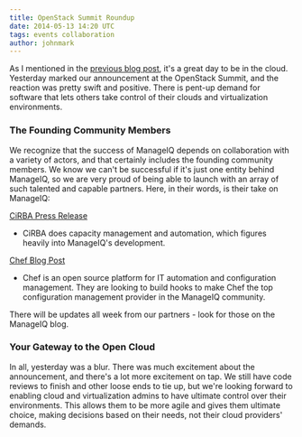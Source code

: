 ```yaml
---
title: OpenStack Summit Roundup
date: 2014-05-13 14:20 UTC
tags: events collaboration
author: johnmark
---
```


As I mentioned in the [previous blog post](/blog/2014/05/welcome-to-the-manageiq-community/),
it's a great day to be in the cloud. Yesterday marked our announcement
at the OpenStack Summit, and the reaction was pretty swift and positive.
There is pent-up demand for software that lets others take control of
their clouds and virtualization environments.

### The Founding Community Members

We recognize that the success of ManageIQ depends on collaboration with
a variety of actors, and that certainly includes the founding community
members. We know we can't be successful if it's just one entity behind
ManageIQ, so we are very proud of being able to launch with an array of
such talented and capable partners. Here, in their words, is their take
on ManageIQ:

[CiRBA Press Release](http://www.marketwatch.com/story/cirba-joins-red-hat-in-open-cloud-management-community-2014-05-12)
 - CiRBA does capacity management and
automation, which figures heavily into ManageIQ's development.

[Chef Blog Post](http://www.getchef.com/blog/2014/05/12/chef-joins-red-hats-manageiq-community/)
 - Chef is an open source platform for IT automation and
configuration management. They are looking to build hooks to make Chef
the top configuration management provider in the ManageIQ community.

There will be updates all week from our partners - look for those on
the ManageIQ blog.

### Your Gateway to the Open Cloud

In all, yesterday was a blur. There was much excitement about the
announcement, and there's a lot more excitement on tap. We still have
code reviews to finish and other loose ends to tie up, but we're
looking forward to enabling cloud and virtualization admins to have
ultimate control over their environments. This allows them to be more
agile and gives them ultimate choice, making decisions based on their
needs, not their cloud providers' demands.
